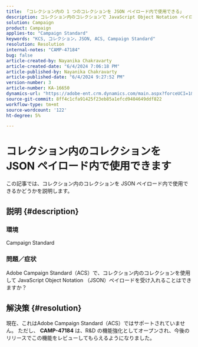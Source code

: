 ```yaml
---
title: 「コレクション内の 1 つのコレクションを JSON ペイロード内で使用できる」
description: コレクション内のコレクションで JavaScript Object Notation ペイロードを受け入れることができるかどうかを説明します。
solution: Campaign
product: Campaign
applies-to: "Campaign Standard"
keywords: "KCS, コレクション，JSON, ACS, Campaign Standard"
resolution: Resolution
internal-notes: "CAMP-47184"
bug: false
article-created-by: Nayanika Chakravarty
article-created-date: "6/4/2024 7:06:18 PM"
article-published-by: Nayanika Chakravarty
article-published-date: "6/4/2024 9:27:52 PM"
version-number: 3
article-number: KA-16650
dynamics-url: "https://adobe-ent.crm.dynamics.com/main.aspx?forceUCI=1&pagetype=entityrecord&etn=knowledgearticle&id=15cf1182-a522-ef11-840a-002248092444"
source-git-commit: 8ff4c1cfa91425f23eb85a1efcd9404649ddf822
workflow-type: tm+mt
source-wordcount: '122'
ht-degree: 5%

---
```


# コレクション内のコレクションを JSON ペイロード内で使用できます


この記事では、コレクション内のコレクションを JSON ペイロード内で使用できるかどうかを説明します。

## 説明 {#description}


### <b>環境</b>

Campaign Standard

### <b>問題／症状</b>

Adobe Campaign Standard（ACS）で、コレクション内のコレクションを使用して JavaScript Object Notation （JSON）ペイロードを受け入れることはできますか？


## 解決策 {#resolution}


現在、これはAdobe Campaign Standard（ACS）ではサポートされていません。 ただし、 <b>CAMP-47184</b> は、R&amp;D の機能強化としてオープンされ、今後のリリースでこの機能をレビューしてもらえるようになりました。
